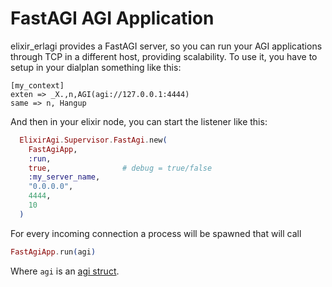 # FastAGI AGI Application

elixir_erlagi provides a FastAGI server, so you can run your AGI applications
through TCP in a different host, providing scalability. To use it, you have to
setup in your dialplan something like this:

```
[my_context]
exten => _X.,n,AGI(agi://127.0.0.1:4444)
same => n, Hangup
```

And then in your elixir node, you can start the listener like this:

```elixir
  ElixirAgi.Supervisor.FastAgi.new(
    FastAgiApp,
    :run,
    true,                # debug = true/false
    :my_server_name,
    "0.0.0.0",
    4444,
    10
  )
```

For every incoming connection a process will be spawned that will call
```elixir
FastAgiApp.run(agi)
```

Where `agi` is an [agi struct](https://github.com/marcelog/elixir_agi/blob/master/lib/elixir_agi/agi.ex).
